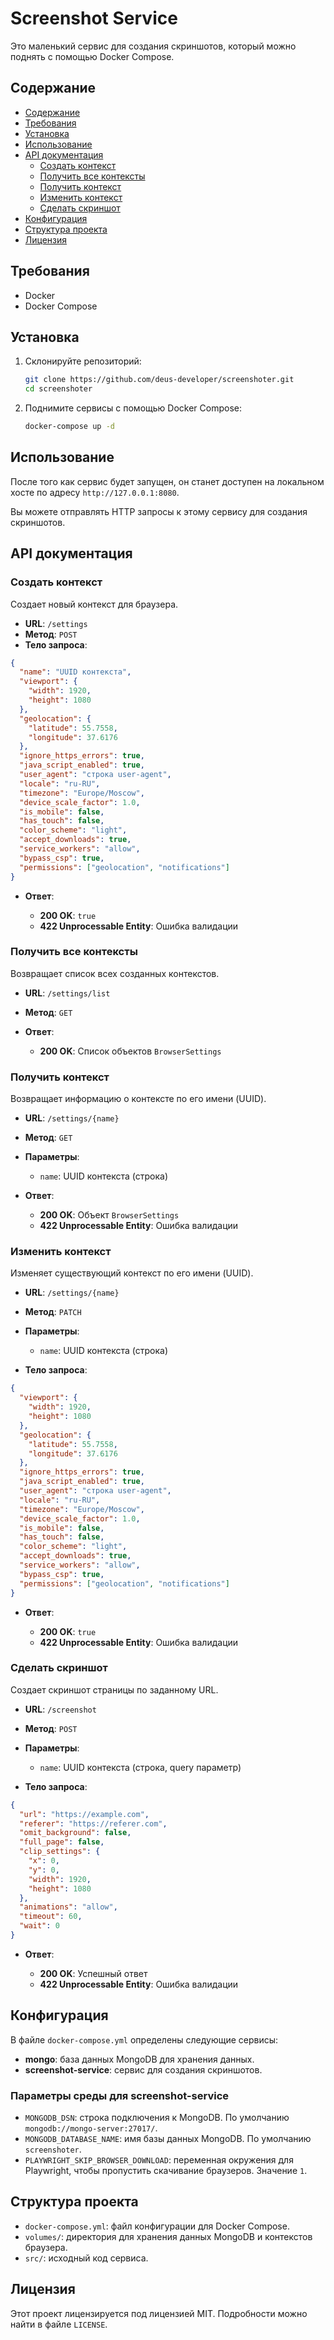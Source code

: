# Screenshot Service

Это маленький сервис для создания скриншотов, который можно поднять с помощью Docker Compose.

## Содержание

- [Содержание](#содержание)
- [Требования](#требования)
- [Установка](#установка)
- [Использование](#использование)
- [API документация](#api-документация)
  - [Создать контекст](#создать-контекст)
  - [Получить все контексты](#получить-все-контексты)
  - [Получить контекст](#получить-контекст)
  - [Изменить контекст](#изменить-контекст)
  - [Сделать скриншот](#сделать-скриншот)
- [Конфигурация](#конфигурация)
- [Структура проекта](#структура-проекта)
- [Лицензия](#лицензия)

## Требования

- Docker
- Docker Compose

## Установка

1. Склонируйте репозиторий:

    ```bash
    git clone https://github.com/deus-developer/screenshoter.git
    cd screenshoter
    ```

2. Поднимите сервисы с помощью Docker Compose:

    ```bash
    docker-compose up -d
    ```

## Использование

После того как сервис будет запущен, он станет доступен на локальном хосте по адресу `http://127.0.0.1:8080`.

Вы можете отправлять HTTP запросы к этому сервису для создания скриншотов.

## API документация

### Создать контекст

Создает новый контекст для браузера.

- **URL**: `/settings`
- **Метод**: `POST`
- **Тело запроса**:

```json
{
  "name": "UUID контекста",
  "viewport": {
    "width": 1920,
    "height": 1080
  },
  "geolocation": {
    "latitude": 55.7558,
    "longitude": 37.6176
  },
  "ignore_https_errors": true,
  "java_script_enabled": true,
  "user_agent": "строка user-agent",
  "locale": "ru-RU",
  "timezone": "Europe/Moscow",
  "device_scale_factor": 1.0,
  "is_mobile": false,
  "has_touch": false,
  "color_scheme": "light",
  "accept_downloads": true,
  "service_workers": "allow",
  "bypass_csp": true,
  "permissions": ["geolocation", "notifications"]
}
```

- **Ответ**:

  - **200 OK**: `true`
  - **422 Unprocessable Entity**: Ошибка валидации

### Получить все контексты

Возвращает список всех созданных контекстов.

- **URL**: `/settings/list`
- **Метод**: `GET`
- **Ответ**:

  - **200 OK**: Список объектов `BrowserSettings`

### Получить контекст

Возвращает информацию о контексте по его имени (UUID).

- **URL**: `/settings/{name}`
- **Метод**: `GET`
- **Параметры**:

  - `name`: UUID контекста (строка)

- **Ответ**:

  - **200 OK**: Объект `BrowserSettings`
  - **422 Unprocessable Entity**: Ошибка валидации

### Изменить контекст

Изменяет существующий контекст по его имени (UUID).

- **URL**: `/settings/{name}`
- **Метод**: `PATCH`
- **Параметры**:

  - `name`: UUID контекста (строка)

- **Тело запроса**:

```json
{
  "viewport": {
    "width": 1920,
    "height": 1080
  },
  "geolocation": {
    "latitude": 55.7558,
    "longitude": 37.6176
  },
  "ignore_https_errors": true,
  "java_script_enabled": true,
  "user_agent": "строка user-agent",
  "locale": "ru-RU",
  "timezone": "Europe/Moscow",
  "device_scale_factor": 1.0,
  "is_mobile": false,
  "has_touch": false,
  "color_scheme": "light",
  "accept_downloads": true,
  "service_workers": "allow",
  "bypass_csp": true,
  "permissions": ["geolocation", "notifications"]
}
```

- **Ответ**:

  - **200 OK**: `true`
  - **422 Unprocessable Entity**: Ошибка валидации

### Сделать скриншот

Создает скриншот страницы по заданному URL.

- **URL**: `/screenshot`
- **Метод**: `POST`
- **Параметры**:

  - `name`: UUID контекста (строка, query параметр)

- **Тело запроса**:

```json
{
  "url": "https://example.com",
  "referer": "https://referer.com",
  "omit_background": false,
  "full_page": false,
  "clip_settings": {
    "x": 0,
    "y": 0,
    "width": 1920,
    "height": 1080
  },
  "animations": "allow",
  "timeout": 60,
  "wait": 0
}
```

- **Ответ**:

  - **200 OK**: Успешный ответ
  - **422 Unprocessable Entity**: Ошибка валидации

## Конфигурация

В файле `docker-compose.yml` определены следующие сервисы:

- **mongo**: база данных MongoDB для хранения данных.
- **screenshot-service**: сервис для создания скриншотов.

### Параметры среды для screenshot-service

- `MONGODB_DSN`: строка подключения к MongoDB. По умолчанию `mongodb://mongo-server:27017/`.
- `MONGODB_DATABASE_NAME`: имя базы данных MongoDB. По умолчанию `screenshoter`.
- `PLAYWRIGHT_SKIP_BROWSER_DOWNLOAD`: переменная окружения для Playwright, чтобы пропустить скачивание браузеров. Значение `1`.

## Структура проекта

- `docker-compose.yml`: файл конфигурации для Docker Compose.
- `volumes/`: директория для хранения данных MongoDB и контекстов браузера.
- `src/`: исходный код сервиса.

## Лицензия

Этот проект лицензируется под лицензией MIT. Подробности можно найти в файле `LICENSE`.

